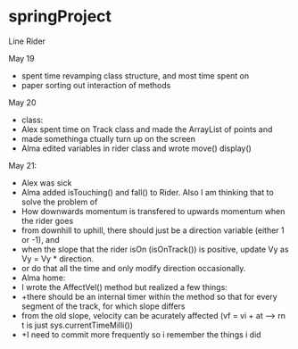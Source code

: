 # springProject
Line Rider

May 19
+ spent time revamping class structure, and most time spent on 
+ paper sorting out interaction of methods

May 20
+ class:
+  Alex spent time on Track class and made the ArrayList of points and 
+  made somethinga ctually turn up on the screen
+  Alma edited variables in rider class and wrote move() display()

May 21:
+ Alex was sick
+ Alma added isTouching() and fall() to Rider. Also I am thinking that to solve the problem of
+ How downwards momentum is transfered to upwards momentum when the rider goes
+ from downhill to uphill, there should just be a direction variable (either 1 or -1), and
+ when the slope that the rider isOn (isOnTrack()) is positive, update Vy as Vy = Vy * direction. 
+ or do that all the time and only modify direction occasionally.
+ Alma home:
+ I wrote the AffectVel() method but realized a few things:
+ +there should be an internal timer within the method so that for every segment of the track, for which slope differs
+ from the old slope, velocity can be acurately affected (vf = vi + at --> rn t is just sys.currentTimeMilli())
+ +I need to commit more frequently so i remember the things i did
